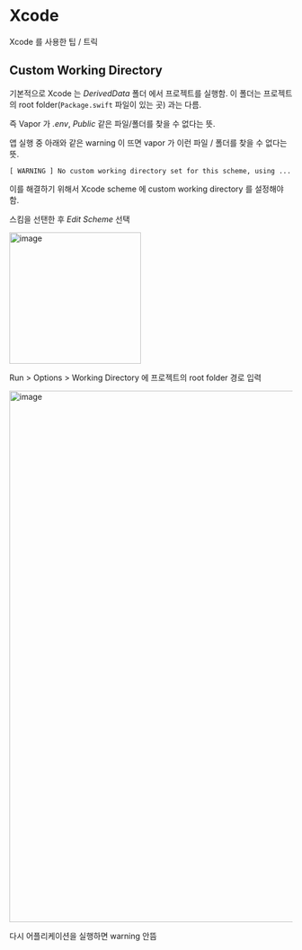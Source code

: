 # Xcode

Xcode 를 사용한 팁 / 트릭

## Custom Working Directory

기본적으로 Xcode 는 *DerivedData* 폴더 에서 프로젝트를 실행함. 이 폴더는 프로젝트의 root folder(`Package.swift` 파일이 있는 곳) 과는 다름.

즉 Vapor 가 *.env*, *Public* 같은 파일/폴더를 찾을 수 없다는 뜻.

앱 실행 중 아래와 같은 warning 이 뜨면 vapor 가 이런 파일 / 폴더를 찾을 수 없다는 뜻.

```
[ WARNING ] No custom working directory set for this scheme, using ...
```

이를 해결하기 위해서 Xcode scheme 에 custom working directory 를 설정해야 함.

스킴을 선탠한 후 *Edit Scheme* 선택

<img width="234" alt="image" src="https://github.com/user-attachments/assets/6a239da5-cf93-43ac-890d-ad5008a33239">

Run > Options > Working Directory 에 프로젝트의 root folder 경로 입력

<img width="946" alt="image" src="https://github.com/user-attachments/assets/b2e35dd8-8c88-4654-81f8-f56566a27aff">

다시 어플리케이션을 실행하면 warning 안뜸

